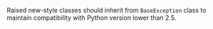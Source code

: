 Raised new-style classes should inherit from `BaseException` class to maintain compatibility with Python version lower than 2.5.
      